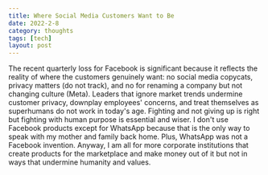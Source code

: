 ```yaml
---
title: Where Social Media Customers Want to Be 
date: 2022-2-8 
category: thoughts 
tags: [tech]
layout: post
---
```


The recent quarterly loss for Facebook is significant because it reflects the reality of where the customers genuinely want:  no social media copycats, privacy matters (do not track), and no for renaming a company but not changing culture (Meta). Leaders that ignore market trends undermine customer privacy, downplay employees' concerns, and treat themselves as superhumans do not work in today's age. Fighting and not giving up is right but fighting with human purpose is essential and wiser. I don't use Facebook products except for WhatsApp because that is the only way to speak with my mother and family back home. Plus, WhatsApp was not a Facebook invention. Anyway, I am all for more corporate institutions that create products for the marketplace and make money out of it but not in ways that undermine humanity and values.
